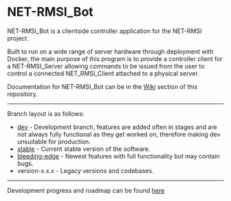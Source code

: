 # NET-RMSI_Bot
 
NET-RMSI_Bot is a clientside controller application for the NET-RMSI project.

Built to run on a wide range of server hardware through deployment with Docker, the main purpose of this program is to provide a controller client for a NET-RMSI_Server allowing commands to be issued from the user to control a connected NET_RMSI_Client attached to a physical server.

Documentation for NET-RMSI_Bot can be in the [Wiki](https://github.com/NET-RMSI/NET-RMSI_Client/wiki) section of this repository.

***

Branch layout is as follows:
* [dev](https://github.com/NET-RMSI/NET-RMSI_Client/tree/dev/) - Development branch, features are added often in stages and are not always fully functional as they get worked on, therefore making dev unsuitable for production.
* [stable](https://github.com/NET-RMSI/NET-RMSI_Client/tree/stable/) - Current stable version of the software.
* [bleeding-edge](https://github.com/NET-RMSI/NET-RMSI_Client/tree/bleeding-edge/) - Newest features with full functionality but may contain bugs.
* version-x.x.x - Legacy versions and codebases.

***
Development progress and roadmap can be found [here](https://github.com/orgs/NET-RMSI/projects/3)
